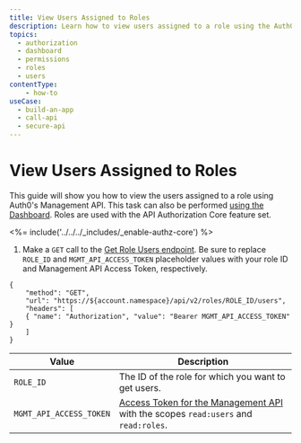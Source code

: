 ```yaml
---
title: View Users Assigned to Roles
description: Learn how to view users assigned to a role using the Auth0 Management API. For use with Auth0's API Authorization Core feature set.
topics:
  - authorization
  - dashboard
  - permissions
  - roles
  - users
contentType: 
    - how-to
useCase:
  - build-an-app
  - call-api
  - secure-api
---
```

# View Users Assigned to Roles

This guide will show you how to view the users assigned to a role using Auth0's Management API. This task can also be performed [using the Dashboard](/dashboard/guides/roles/view-role-users). Roles are used with the API Authorization Core feature set.

<%= include('../../../_includes/_enable-authz-core') %>

1. Make a `GET` call to the [Get Role Users endpoint](/api/management/v2#!/roles/get_role_users). Be sure to replace `ROLE_ID` and `MGMT_API_ACCESS_TOKEN` placeholder values with your role ID and Management API Access Token, respectively.

```har
{
	"method": "GET",
	"url": "https://${account.namespace}/api/v2/roles/ROLE_ID/users",
	"headers": [
   	{ "name": "Authorization", "value": "Bearer MGMT_API_ACCESS_TOKEN" }
	]
}
```

| **Value** | **Description** |
| - | - |
| `ROLE_ID` | Τhe ID of the role for which you want to get users. |
| `MGMT_API_ACCESS_TOKEN` | [Access Token for the Management API](/api/management/v2/tokens) with the scopes `read:users` and `read:roles`. |
